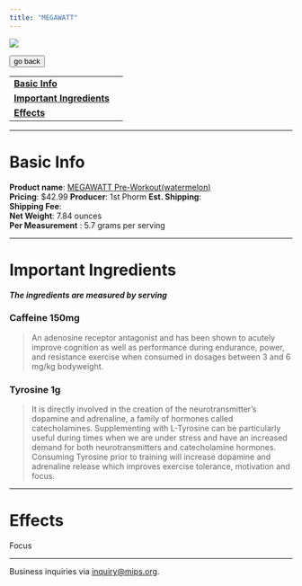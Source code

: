 ```yaml
---
title: "MEGAWATT"
---
```


![](/images/megawatt.jpg)

<form>
 <input type="button" value="go back" onclick="history.back()">
</form>

|  |  |
| ----- | -------- |
| [**Basic Info**](#basic-info)    |
| [**Important Ingredients**](#important-ingredients)  |
| [**Effects**](#effects)  |

---
Basic Info
=============
**Product name**: [MEGAWATT Pre-Workout(watermelon)](https://1stphorm.com/products/megawatt?variant=33375756681302&a_aid=f7076c74&utm_source=google&utm_medium=surfaces&utm_content=Megawatt%20by%201st%20Phorm_1603&a_aid=f7076c74&utm_source=GooglePLA&utm_campaign=quattro&utm_medium=cpc&utm_content=11304424524_110085376799_%7Bproductid%7D&gclid=Cj0KCQjw3f6HBhDHARIsAD_i3D_LG92xbjf2sK_QymlEcLkGy1uU6Kft6QcoM3YlWeyuLYblSt7ufvIaAuxkEALw_wcB) \
**Pricing**: $42.99
**Producer**: 1st Phorm
**Est. Shipping**: \
**Shipping Fee**: \
**Net Weight**: 7.84 ounces \
**Per Measurement** : 5.7 grams per serving

---

Important Ingredients
=============
***The ingredients are measured by serving***

### **Caffeine 150mg**
> An adenosine receptor antagonist and has been shown to acutely improve cognition as well as performance during endurance, power, and resistance exercise when consumed in dosages between 3 and 6 mg/kg bodyweight.

### **Tyrosine 1g**
> It is directly involved in the creation of the neurotransmitter’s dopamine and adrenaline, a family of hormones called catecholamines. Supplementing with L-Tyrosine can be particularly useful during times when we are under stress and have an increased demand for both neurotransmitters and catecholamine hormones. Consuming Tyrosine prior to training will increase dopamine and adrenaline release which improves exercise tolerance, motivation and focus.


---
Effects
=============
Focus

---
Business inquiries via inquiry@mips.org.
